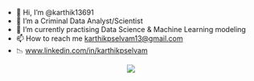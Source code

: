 - 👋 Hi, I’m @karthik13691
- 👀 I’m a Criminal Data Analyst/Scientist
- 🌱 I’m currently practising Data Science & Machine Learning modeling
- 📫 How to reach me karthikpselvam13@gmail.com
- 📉 www.linkedin.com/in/karthikpselvam


<!---
karthik13691/karthik13691 is a ✨ Criminal Data Analyst/Scientist ✨ repository because its `README.md` (this file) appears on your GitHub profile.
You can click the Preview link to take a look at your changes.
--->
<p align="center">
  <img src="https://user-images.githubusercontent.com/45563371/113604647-24a58000-9678-11eb-9bb9-4877d8f1674a.gif" />
</p>

